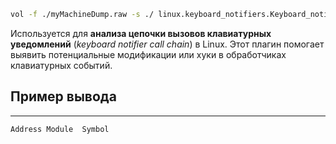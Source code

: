 ```bash
vol -f ./myMachineDump.raw -s ./ linux.keyboard_notifiers.Keyboard_notifiers
```

Используется для **анализа цепочки вызовов клавиатурных уведомлений** (*keyboard notifier call chain*) в Linux. Этот плагин помогает выявить потенциальные модификации или хуки в обработчиках клавиатурных событий.
## Пример вывода
___
```bash
Address Module  Symbol
```
